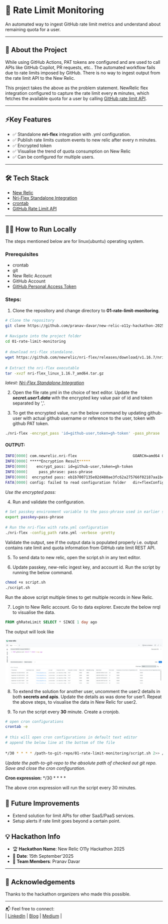 # 🚀 Rate Limit Monitoring

An automated way to ingest GitHub rate limit metrics and understand about  remaining quota for a user.

---

## 🎯 About the Project

While using GitHub Actions, PAT tokens are configured and are used to call APIs like GitHub Copilot, PR requests, etc.. The automated workflow fails due to rate limits imposed by GitHub. There is no way to ingest output from the rate limit API to the New Relic.

This project takes the above as the problem statement. NewRelic flex integration configured to capture the rate limit every **n** minutes, which fetches the available quota for a user by calling [GitHub rate limit API](https://docs.github.com/en/rest/rate-limit/rate-limit?apiVersion=2022-11-28). 

---

## ⚡Key Features

- ✅ Standalone **nri-flex** integration with .yml configuration.
- ✅ Publish rate limits custom events to new relic after every n minutes.
- ✅ Encrypted token
- ✅ Visualise the trend of quota consumption on New Relic
- ✅ Can be configured for multiple users.
---

## 🛠️ Tech Stack

- [New Relic](https://newrelic.com/welcome-back)
- [Nri-Flex Standalone Integration](https://github.com/newrelic/nri-flex/releases/tag/v1.16.7)
- [crontab](https://man7.org/linux/man-pages/man5/crontab.5.html)
- [GitHub Rate Limit API](https://docs.github.com/en/rest/rate-limit/rate-limit?apiVersion=2022-11-28)

---

## 🧑‍💻 How to Run Locally

The steps mentioned below are for linux(ubuntu) operating system.

### Prerequisites
- crontab
- git
- New Relic Account
- GitHub Account
- [GitHub Personal Access Token](https://docs.github.com/en/authentication/keeping-your-account-and-data-secure/managing-your-personal-access-tokens)

### Steps:

1. Clone the repository and change directory to **01-rate-limit-monitoring**.

```bash
# Clone the repository
git clone https://github.com/pranav-davar/new-relic-o11y-hackathon-2025.git

# Navigate into the project folder
cd 01-rate-limit-monitoring

# download nri-flex standalone.
wget https://github.com/newrelic/nri-flex/releases/download/v1.16.7/nri-flex_linux_1.16.7_amd64.tar.gz

# Extract the nri-flex executable
tar -xvzf nri-flex_linux_1.16.7_amd64.tar.gz
```
_latest: [Nri-Flex Standalone Integration](https://github.com/newrelic/nri-flex/releases)_

2. Open the file rate.yml in the choice of text editor. Update the **_secret.user1.data_** with the encrypted key value pair of id and token separated by ','.

3. To get the encrypted value, run the below command by updating github-user with actual github username or reference to the user, token with github PAT token.

```sh
./nri-flex -encrypt_pass 'id=github-user,token=gh-token' -pass_phrase 'pass-phrase'
```

#### OUTPUT:

```sh
INFO[0000] com.newrelic.nri-flex                         GOARCH=amd64 GOOS=linux version=1.16.7
INFO[0000] *****Encryption Result*****
INFO[0000]    encrypt_pass: id=github-user,token=gh-token
INFO[0000]     pass_phrase: pass-phrase
INFO[0000]  encrypted pass: eb1b7007135e02d480ae3fc62a275766f02187aa1bcdd1df50de10ed6f0bd5130dc3677274e95058435cabf639a6c56ca4fe87b7b67f7a9bbb
FATA[0000] config: failed to read configuration folder   dir=flexConfigs/ error="open flexConfigs/: no such file or directory"
```
_Use the encrypted pass:_

4. Run and validate the configuration.

```sh
# Set passkey environment variable to the pass-phrase used in earlier step to encrypt the data
export passkey=pass-phrase

# Run the nri-flex with rate.yml configuration
./nri-flex -config_path rate.yml -verbose -pretty

```

Validate the output, see if the output data is populated properly i.e. output contains rate limit and quota information from GitHub rate limit REST API.

5. To send data to new relic, open the script.sh in any text editor.

6. Update passkey, new-relic ingest key, and account id. Run the script by running the below command.

```sh
chmod +x script.sh
./script.sh
```

Run the above script multiple times to get multiple records in New Relic.

7. Login to New Relic account. Go to data explorer. Execute the below nrql to visualise the data.

```sql
FROM ghRateLimit SELECT * SINCE 1 day ago
```

The output will look like

![Output of nrql](img/nrql.png) 

8. To extend the solution for another user, uncomment the user2 details in both **secrets and apis**. Update the details as was done for user1. Repeat the above steps, to visualise the data in New Relic for user2.

9. To run the script every **30** minute. Create a cronjob.

```sh
# open cron configurations 
crontab -e

# this will open cron configurations in default text editor
# append the below line at the bottom of the file

*/30 * * * * /path-to-git-repo/01-rate-limit-monitoring/script.sh 2>> /path-to-git-repo/01-rate-limit-monitoring/script.sh/error.log
```

_Update the path-to-git-repo to the absolute path of checked out git repo. Save and close the cron configuration._

**Cron expression:** */30 * * * *

The above cron expression will run the script every 30 minutes.

## 🎯 Future Improvements

- Extend solution for limit APIs for other SaaS/PaaS services.
- Setup alerts if rate limit goes beyond a certain point.

## 💡 Hackathon Info

- 🏆 **Hackathon Name**: New Relic O11y Hackathon 2025
- 📅 **Date**: 15th September'2025
- 🚀 **Team Members**: Pranav Davar  

---

## 🙏 Acknowledgements

Thanks to the hackathon organizers who made this possible.

---

📬 Feel free to connect:  
| [LinkedIn](https://www.linkedin.com/in/pranavdavar/) | [Blog](https://blog.deciphermiddleware.in/) | [Medium](https://medium.com/@pranavdavar9) |
